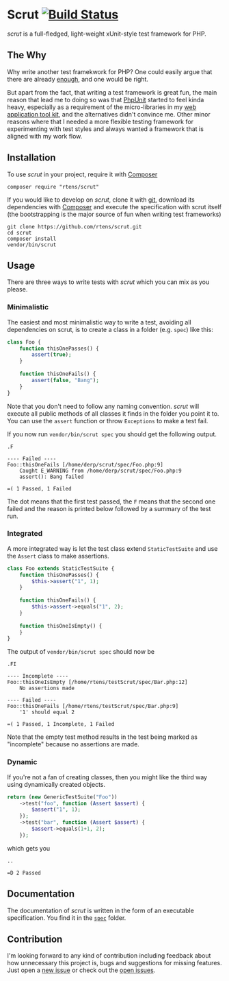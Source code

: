 # Scrut [![Build Status](https://travis-ci.org/rtens/scrut.png?branch=master)](https://travis-ci.org/rtens/scrut)

*scrut* is a full-fledged, light-weight xUnit-style test framework for PHP.


## The Why ##

Why write another test framekwork for PHP? One could easily argue that there are already [enough], and one would be right.

But apart from the fact, that writing a test framework is great fun, the main reason that lead me to doing so was that
[PhpUnit] started to feel kinda heavy, especially as a requirement of the micro-libraries in my [web application tool kit],
and the alternatives didn't convince me. Other minor reasons where that I needed a more flexible testing framework for
experimenting with test styles and always wanted a framework that is aligned with my work flow.

[enough]: http://en.wikipedia.org/wiki/List_of_unit_testing_frameworks#PHP
[PhpUnit]: http://phpunit.de/
[web application tool kit]: http://github.com/watoki/


## Installation ##

To use *scrut* in your project, require it with [Composer]

    composer require "rtens/scrut"
    
If you would like to develop on *scrut*, clone it with [git], download its dependencies with [Composer] and execute 
the specification with scrut itself (the bootstrapping is the major source of fun when writing test frameworks)

    git clone https://github.com/rtens/scrut.git
    cd scrut
    composer install
    vendor/bin/scrut

[Composer]: http://getcomposer.org/download/
[git]: https://git-scm.com/


## Usage ##

There are three ways to write tests with *scrut* which you can mix as you please.

### Minimalistic ###

The easiest and most minimalistic way to write a test, avoiding all dependencies on scrut, 
is to create a class in a folder (e.g. `spec`) like this:

```php
class Foo {
    function thisOnePasses() {
        assert(true);
    }
    
    function thisOneFails() {
        assert(false, "Bang");
    }
}
```

Note that you don't need to follow any naming convention. *scrut* will execute all public methods of all classes
it finds in the folder you point it to. You can use the `assert` function or throw `Exceptions` to make a test fail.

If you now run `vendor/bin/scrut spec` you should get the following output.

```
.F

---- Failed ----
Foo::thisOneFails [/home/derp/scrut/spec/Foo.php:9]
    Caught E_WARNING from /home/derp/scrut/spec/Foo.php:9
    assert(): Bang failed
    
=( 1 Passed, 1 Failed
```

The dot means that the first test passed, the `F` means that the second one failed and the reason is printed below
followed by a summary of the test run.

### Integrated ###

A more integrated way is let the test class extend `StaticTestSuite` and use the `Assert` class to make assertions.

```php
class Foo extends StaticTestSuite {
    function thisOnePasses() {
        $this->assert("1", 1);
    }
    
    function thisOneFails() {
        $this->assert->equals("1", 2);
    }
    
    function thisOneIsEmpty() {
    }
}
```

The output of `vendor/bin/scrut spec` should now be

```
.FI

---- Incomplete ----
Foo::thisOneIsEmpty [/home/rtens/testScrut/spec/Bar.php:12]
    No assertions made

---- Failed ----
Foo::thisOneFails [/home/rtens/testScrut/spec/Bar.php:9]
    '1' should equal 2

=( 1 Passed, 1 Incomplete, 1 Failed
```

Note that the empty test method results in the test being marked as "incomplete" because no assertions are made.

### Dynamic ###

If you're not a fan of creating classes, then you might like the third way using dynamically created objects.

```php
return (new GenericTestSuite("Foo"))
    ->test("foo", function (Assert $assert) {
        $assert("1", 1);
    });
    ->test("bar", function (Assert $assert) {
        $assert->equals(1+1, 2);
    });
```

which gets you

```
..

=D 2 Passed
```


## Documentation ##

The documentation of *scrut* is written in the form of an executable specification. You find it in the [`spec`] folder.

[`spec`]: http://github.com/rtens/scrut/tree/master/spec


## Contribution ##

I'm looking forward to any kind of contribution including feedback about how unnecessary this project is, bugs
and suggestions for missing features. Just open a [new issue] or check out the [open issues].

[new issue]: https://github.com/rtens/mockster/issues/new
[open issues]: https://github.com/rtens/mockster/issues
